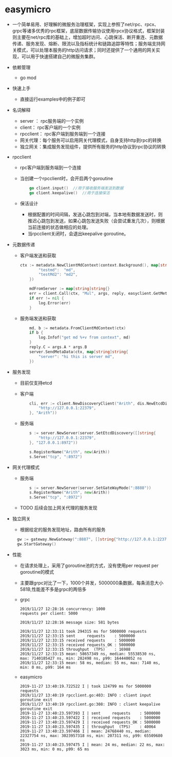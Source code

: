 # easymicro
- 一个简单易用、好理解的微服务治理框架，实现上参照了net/rpc、rpcx、grpc等诸多优秀的rpc框架，底层数据传输协议使用rpcx协议格式，框架封装则主要在net/rpc库的基础上，增加超时访问、心跳保活、断开重连、元数据传递、服务发现、熔断、限流以及指标统计和链路追踪等特性；服务端支持网关模式，可以处理本服务的http访问请求；同时还提供了一个通用的网关实现，可以用于快速搭建自己的微服务集群。

- 依赖管理

  - go mod

- 快速上手

  - 直接运行examples中的例子即可

- 名词解释

  - server ： rpc服务端的一个实例
  - client：  rpc客户端的一个实例
  - rpcclient： rpc客户端到服务端到一个连接
  - 网关代理：每个服务可以启用网关代理模式，自身支持http到rpc的转换
  - 独立网关：集成服务发现组件，提供所有服务的http协议到rpc协议的转换

- rpcclient

  - rpc客户端到服务端到一个连接

  - 当创建一个rpcclient时，会开启两个goroutine

    ```go
    	go client.input()  //用于接收服务端发送到数据
    	go client.keepalive()  //用于连接保活
    ```

  - 保活设计

    - 根据配置的时间间隔，发送心跳包到对端，当本地有数据发送时，则推迟心跳包到发送，如果心跳包发送失败（会尝试重发几次），则根据当前连接的状态做相应的处理。
    - 当rpcclient关闭时，会退出keepalive goroutine。

- 元数据传递

  - 客户端发送和获取

    ```go
    ctx := metadata.NewClientMdContext(context.Background(), map[string]string{
    		"testmd":  "md",
    		"testMd2": "md2",
    	})
    
    	mdFromServer := map[string]string{}
    	err = client.Call(ctx, "Mul", args, reply, easyclient.GetMetadataFromServer(&mdFromServer))
    	if err != nil {
    		log.Error(err)
    	}
    ```

  - 服务端发送和获取

    ```go
    	md, b := metadata.FromClientMdContext(ctx)
    	if b {
    		log.Infof("get md %+v from context", md)
    	}
    	reply.C = args.A * args.B
    	server.SendMetaData(ctx, map[string]string{
    		"server": "hi this is server md",
    	})
    ```

- 服务发现

  - 目前仅支持etcd

  - 客户端

    ```go
    	cli, err := client.NewDiscoveryClient("Arith", dis.NewEtcdDiscoveryMaster([]string{
    		"http://127.0.0.1:22379",
    	}, "Arith"))
    ```

    

  - 服务端

    ```go
    	s := server.NewServer(server.SetEtcdDiscovery([]string{
    		"http://127.0.0.1:22379",
    	}, "127.0.0.1:8972"))
    
    	s.RegisterName("Arith", new(Arith))
    	s.Serve("tcp", ":8972")
    ```

- 网关代理模式

  - 服务端

    ```go
    	s := server.NewServer(server.SetGateWayMode(":8888"))
    	s.RegisterName("Arith", new(Arith))
    	s.Serve("tcp", ":8972")
    ```

  - TODO 后续会加上网关代理的服务发现

- 独立网关

  - 根据给定的服务发现地址，路由所有的服务

  ```go
  	gw := gateway.NewGateway(":8887", []string{"http://127.0.0.1:22379"})
  	gw.StartGateway()
  ```

- 性能

  - 在请求处理上，采用了goroutine池的方式，没有使用per request per goroutine的模式

  - 主要跟grpc对比了一下，1000个并发，5000000条数据，每条消息大小581B,性能差不多是grpc的两倍多

  - grpc

    ```
    2019/11/27 12:28:16 concurrency: 1000
    requests per client: 5000
    
    2019/11/27 12:28:16 message size: 581 bytes
    
    2019/11/27 12:33:11 took 294315 ms for 5000000 requests
    2019/11/27 12:33:15 sent     requests    : 5000000
    2019/11/27 12:33:15 received requests    : 5000000
    2019/11/27 12:33:15 received requests_OK : 5000000
    2019/11/27 12:33:15 throughput  (TPS)    : 16988
    2019/11/27 12:33:15 mean: 58657349 ns, median: 55538530 ns, max: 7140185427 ns, min: 282498 ns, p99: 164440052 ns
    2019/11/27 12:33:15 mean: 58 ms, median: 55 ms, max: 7140 ms, min: 0 ms, p99: 164 ms
    
    ```

    

  - easymicro

    ```
    2019-11-27 13:40:19.722522 I | took 124799 ms for 5000000 requests
    2019/11/27 13:40:19 rpcclient.go:403: INFO : client input goroutine exit
    2019/11/27 13:40:19 rpcclient.go:308: INFO : client keepalive goroutine exit
    2019-11-27 13:40:23.597393 I | sent     requests    : 5000000
    2019-11-27 13:40:23.597422 I | received requests    : 5000000
    2019-11-27 13:40:23.597429 I | received requests_OK : 5000000
    2019-11-27 13:40:23.597435 I | throughput  (TPS)    : 40064
    2019-11-27 13:40:23.597466 I | mean: 24768440 ns, median: 22327754 ns, max: 3023957318 ns, min: 207311 ns, p99: 65509680 ns
    2019-11-27 13:40:23.597475 I | mean: 24 ms, median: 22 ms, max: 3023 ms, min: 0 ms, p99: 65 ms
    ```

    